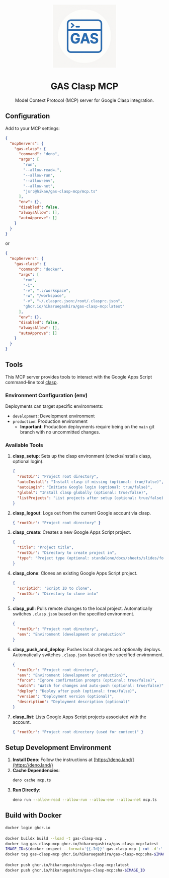 <div align="center">

<img src="website/static/img/logo.png" alt="Logo" width="200"/>

# GAS Clasp MCP

Model Context Protocol (MCP) server for Google Clasp integration.

</div>

## Configuration

Add to your MCP settings:

```json
{
  "mcpServers": {
    "gas-clasp": {
      "command": "deno",
      "args": [
        "run",
        "--allow-read=.",
        "--allow-run",
        "--allow-env",
        "--allow-net",
        "jsr:@hikae/gas-clasp-mcp/mcp.ts"
      ],
      "env": {},
      "disabled": false,
      "alwaysAllow": [],
      "autoApprove": []
    }
  }
}
```

or

```json
{
  "mcpServers": {
    "gas-clasp": {
      "command": "docker",
      "args": [
        "run",
        "-i",
        "-v", ".:/workspace",
        "-w", "/workspace",
        "-v", "~/.clasprc.json:/root/.clasprc.json",
        "ghcr.io/hikaruegashira/gas-clasp-mcp:latest"
      ],
      "env": {},
      "disabled": false,
      "alwaysAllow": [],
      "autoApprove": []
    }
  }
}
```

## Tools

This MCP server provides tools to interact with the Google Apps Script command-line tool [clasp](https://github.com/google/clasp).

### Environment Configuration (env)

Deployments can target specific environments:

-   `development`: Development environment
-   `production`: Production environment
    -   **Important**: Production deployments require being on the `main` git branch with no uncommitted changes.

### Available Tools

1.  **clasp_setup**: Sets up the clasp environment (checks/installs clasp, optional login).
    ```json
    {
      "rootDir": "Project root directory",
      "autoInstall": "Install clasp if missing (optional: true/false)",
      "autoLogin": "Initiate Google login (optional: true/false)",
      "global": "Install clasp globally (optional: true/false)",
      "listProjects": "List projects after setup (optional: true/false)"
    }
    ```
2.  **clasp_logout**: Logs out from the current Google account via clasp.
    ```json
    { "rootDir": "Project root directory" }
    ```
3.  **clasp_create**: Creates a new Google Apps Script project.
    ```json
    {
      "title": "Project title",
      "rootDir": "Directory to create project in",
      "type": "Project type (optional: standalone/docs/sheets/slides/forms/webapp/api)"
    }
    ```
4.  **clasp_clone**: Clones an existing Google Apps Script project.
    ```json
    {
      "scriptId": "Script ID to clone",
      "rootDir": "Directory to clone into"
    }
    ```
5.  **clasp_pull**: Pulls remote changes to the local project. Automatically switches `.clasp.json` based on the specified environment.
    ```json
    {
      "rootDir": "Project root directory",
      "env": "Environment (development or production)"
    }
    ```
6.  **clasp_push_and_deploy**: Pushes local changes and optionally deploys. Automatically switches `.clasp.json` based on the specified environment.
    ```json
    {
      "rootDir": "Project root directory",
      "env": "Environment (development or production)",
      "force": "Ignore confirmation prompts (optional: true/false)",
      "watch": "Watch for changes and auto-push (optional: true/false)",
      "deploy": "Deploy after push (optional: true/false)",
      "version": "Deployment version (optional)",
      "description": "Deployment description (optional)"
    }
    ```
7.  **clasp_list**: Lists Google Apps Script projects associated with the account.
    ```json
    { "rootDir": "Project root directory (used for context)" }
    ```

## Setup Development Environment

1.  **Install Deno**: Follow the instructions at [https://deno.land/](https://deno.land/)
2.  **Cache Dependencies**:
    ```bash
    deno cache mcp.ts
    ```
3.  **Run Directly**:
    ```bash
    deno run --allow-read --allow-run --allow-env --allow-net mcp.ts
    ```

## Build with Docker

```bash
docker login ghcr.io

docker buildx build --load -t gas-clasp-mcp .
docker tag gas-clasp-mcp ghcr.io/hikaruegashira/gas-clasp-mcp:latest
IMAGE_ID=$(docker inspect --format='{{.Id}}' gas-clasp-mcp | cut -d':' -f2 | head -c 12)
docker tag gas-clasp-mcp ghcr.io/hikaruegashira/gas-clasp-mcp:sha-$IMAGE_ID

docker push ghcr.io/hikaruegashira/gas-clasp-mcp:latest
docker push ghcr.io/hikaruegashira/gas-clasp-mcp:sha-$IMAGE_ID
```
